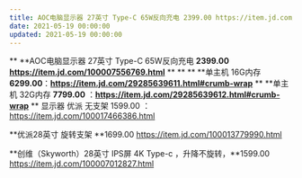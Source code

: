 ```yaml
---
title: AOC电脑显示器 27英寸 Type-C 65W反向充电 2399.00 https://item.jd.com/100007556769…
date: 2021-05-19 00:00:00
updated: 2021-05-19 00:00:00
---
```



**
**AOC电脑显示器 27英寸 Type-C 65W反向充电 **2399.00 https://item.jd.com/100007556769.html**
**
**
**
**单主机 16G内存 **6299.00**：****https://item.jd.com/29285639611.html#crumb-wrap****
**
**单主机 32G内存 **7799.00** ：****https://item.jd.com/29285639612.html#crumb-wrap****
**
显示器 优派 无支架 1599.00 ：https://item.jd.com/100017466386.html

**优派28英寸 旋转支架 **1699.00  https://item.jd.com/100013779990.html

**创维（Skyworth）28英寸 IPS屏 4K  Type-c ，升降不旋转，**1599.00  https://item.jd.com/100007012827.html

